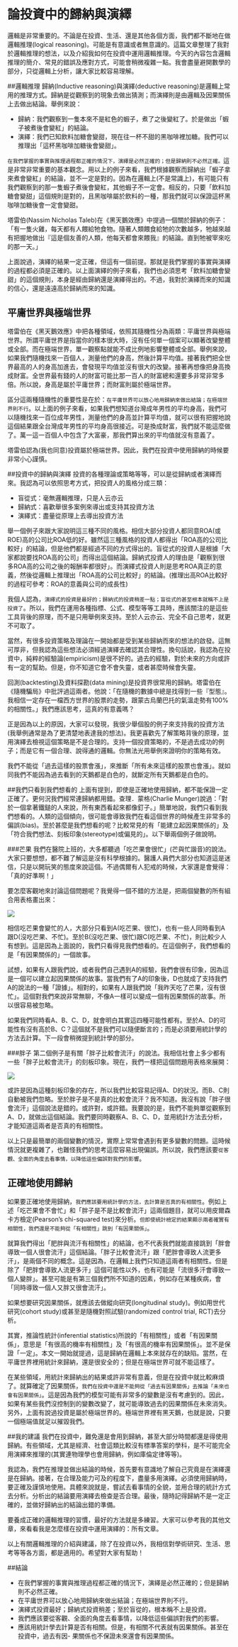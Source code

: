 # 論投資中的歸納與演繹


邏輯是非常重要的。不論是在投資、生活、還是其他各個方面，我們都不斷地在做邏輯推理(logical reasoning)。可能是有意識或者無意識的。這篇文章整理了我對於邏輯推理的想法，以及介紹我如何在投資中運用邏輯推理。今天的內容包含邏輯推理的簡介、常見的錯誤及應對方式，可能會稍微複雜一點。我會盡量避開數學的部分，只從邏輯上分析，讓大家比較容易理解。

##邏輯推理
歸納(Inductive reasoning)與演繹(deductive reasoning)是邏輯上常用的推理方式。歸納是從觀察到的現象去做出猜測；而演繹則是由邏輯及因果關係上去做出結論。舉例來說：

- 歸納：我們觀察到一隻本來不是紅色的蝦子，煮了之後變紅了。於是做出「蝦子被煮後會變紅」的結論。
- 演繹：我們已知飲料加糖會變甜，現在往一杯不甜的黑咖啡裡加糖。我們可以推理出「這杯黑咖啡加糖後會變甜」。


`在我們掌握的事實與推理過程都正確的情況下，演繹是必然正確的；但是歸納則不必然正確。`這是非常非常重要的基本觀念。用以上的例子來看，我們根據觀察而歸納出「蝦子拿來煮會變紅」的結論，並不一定是對的。因為在邏輯上(不是常識上)，有可能只有我們觀察到的那一隻蝦子煮後會變紅，其他蝦子不一定會。相反的，只要「飲料加糖會變甜」這個規則是對的，且黑咖啡屬於飲料的一種，那我們就可以保證這杯黑咖啡加糖後會一定會變甜。


塔雷伯(Nassim Nicholas Taleb)在《黑天鵝效應》中提過一個關於歸納的例子：「有一隻火雞，每天都有人餵給牠食物。隨著人類餵食給牠的次數越多，牠越來越有把握地做出『這是個友善的人類，他每天都會來餵我』的結論。直到牠被宰來吃的那一天。」

上面說過，演繹的結果一定正確，但這有一個前提。那就是我們掌握的事實與演繹的過程都必須是正確的。以上面演繹的例子來看，我們也必須思考「飲料加糖會變甜」的這個規則，本身是經由歸納還是演繹得出的。不過，我對於演繹而來的知識的信心，還是遠遠高於歸納而來的知識。


## 平庸世界與極端世界


塔雷伯在《黑天鵝效應》中把各種領域，依照其隨機性分為兩類：平庸世界與極端世界。所謂平庸世界是指當你的樣本很大時，沒有任何單一個案可以顯著改變整體或全部。而在極端世界，單一觀察點就能不成比例地影響整體或全部。舉例來說，如果我們隨機找來一百個人，測量他們的身高，然後計算平均值。接著我們把全世界最高的人的身高加進去，會發現平均值並沒有很大的改變。接著再想像把身高換成財富。全世界最有錢的人的財富可能比那一百人的財富總和還要多非常非常多倍。所以說，身高是屬於平庸世界；而財富則屬於極端世界。

區分這兩種隨機性的重要性是在於：`在平庸世界可以放心地用歸納來做出結論；在極端世界則不行`。以上面的例子來看，如果我們想知道台灣成年男性的平均身高，我們可以隨機找來一百位成年男性，測量他們的身高並計算平均值，就可以很有把握地說這個結果跟全台灣成年男性的平均身高很接近。可是換成財富，我們就不能這麼做了。萬一這一百個人中包含了大富豪，那我們算出來的平均值就沒有意義了。

塔雷伯認為(我也同意)投資屬於極端世界。因此，我們在投資中使用歸納的時候要非常小心謹慎。


##投資中的歸納與演繹
投資的各種理論或策略等等，可以是從歸納或者演繹而來。我認為可以依照思考方式，把投資人的風格分成三類：

- 盲從式：毫無邏輯推理，只是人云亦云
- 歸納式：喜歡舉很多案例來導出或支持其投資方法
- 演繹式：盡量從原理上去導出投資方法

舉一個例子來跟大家說明這三種不同的風格。相信大部分投資人都同意ROA(或ROE)高的公司比ROA低的好。雖然這三種風格的投資人都得出「ROA高的公司比較好」的結論，但是他們都是經過不同的方式得出的。盲從式的投資人是根據「大家都說要找ROA高的公司」而得出這個結論。歸納式投資人的理由是「觀察到很多ROA高的公司之後的報酬率都很好」。而演繹式投資人則是思考ROA真正的意義，然後從邏輯上推理出「ROA高的公司比較好」的結論。(推理出高ROA比較好的過程可參考：ROA的意義與公司的成長性)

我個人認為，`演繹式的投資是最好的；歸納式的投資稍差一點；盲從式的甚至根本就稱不上是投資了`。所以，我們在運用各種指標、公式、模型等等工具時，應該關注的是這些工具背後的原理，而不是只用舉例來支持。至於人云亦云、完全不自己思考，就更不可取了。

當然，有很多投資策略及理論在一開始都是受到某些歸納而來的想法的啟發。這無可厚非，但我認為這些想法必須經過演繹去確認其合理性。換句話說，我認為在投資中，純粹的經驗論(empiricism)是很不好的。過去的經驗，對於未來的方向或許有一定的幫助。但是，你不知道它會不會失靈，或者甚麼時候會失靈。

回測(backtesting)及資料探勘(data mining)是投資界很常用的歸納。塔雷伯在《隨機騙局》中批評過這兩者。他說：「在隨機的數據中總是找得到一些『型態』。我相信一定存在一檔西方世界的股票的走勢，跟蒙古烏蘭巴托的氣溫走勢有100%的相關性。」我們應該思考，這真的有意義嗎？

正是因為以上的原因，大家可以發現，我很少舉個股的例子來支持我的投資方法(我舉例通常是為了更清楚地表達我的想法)。我更喜歡先了解策略背後的原理，並用演繹去檢視這個策略是不是合理的。支持一個投資策略的，不是過去成功的例子；而是它有一個合理、說得通的邏輯。你無法光用舉例來證明你的策略有效。

我們不能從「過去這樣的股票會漲」，來推斷「所有未來這樣的股票也會漲」。就如同我們不能因為過去看到的天鵝都是白色的，就斷定所有天鵝都是白色的。


##我們只看到我們想看的
上面有提到，即使是正確地使用歸納，都不能保證一定正確了。更何況我們經常連歸納都用錯。查理．蒙格(Charlie Munger)說過：「對於一個拿著鐵鎚的人來說，所有東西看起來都像釘子。」簡單地說，我們只看到我們想看的。人類的這個傾向，很可能會導致我們在看這個世界的時候產生非常多的偏誤(bias)。至於甚麼是我們想看的呢？比較常見的有「能建立起因果關係的」及「符合我們想法、刻板印象(stereotype)或偏見的」。以下舉兩個例子做說明。


###芒果
我們在醫院上班的，大多都聽過「吃芒果會很忙」(芒與忙諧音)的說法。大家只要想想，都不難了解這是沒有科學根據的。醫護人員們大部分也知道這是迷信，只是以開玩笑的態度來說這個。不過偶爾有人犯戒的時候，大家還是會覺得：「真的好準啊！」

要怎麼客觀地來討論這個問題呢？我覺得一個不錯的方法是，把兩個變數的所有組合用表格畫出來：


![](images/e59083e88a92e69e9ce69c83e5bf99.png)


相信吃芒果會變忙的人，大部分只看到A(吃芒果、很忙)，也有一些人同時看到A跟D(沒吃芒果、不忙)。至於B(沒吃芒果、很忙)跟C(吃芒果、不忙)，則比較少人有想到。這是因為上面說的，我們只看得見我們想看的。在這個例子，我們想看的是「有因果關係的」一個故事。

試想，如果有人跟我們說，或者我們自己遇到A的經驗，我們會很有印象，因為這是一個可以建立起因果關係的故事。當我們有了A的印象後，D也就成了支持我們A的說法的一種「證據」。相對的，如果有人跟我們說「我昨天吃了芒果，沒有很忙」。這個對我們來說非常無聊，不像A一樣可以變成一個有因果關係的故事。所以很容易被忽略。

如果我們同時看A、B、C、D，就會明白其實這四種可能性都有。至於A、D的可能性有沒有高於B、C？這個就不是我們可以隨便斷言的；而是必須要用統計學的方法去計算。下一段會稍微提到統計學的部分。

###胖子
第二個例子是有關「胖子比較會流汗」的說法。我相信社會上多少都有一些「胖子比較會流汗」的刻板印象。現在，我們一樣把這個問題用表格來展開：



![](images/e88396e5ad90e5be88e69c83e6b581e6b197.png)


或許是因為這種刻板印象的存在，所以我們比較容易記得A、D的狀況。而B、C則自動被我們忽略。至於胖子是不是真的比較會流汗？我不知道。我沒有說「胖子很會流汗」這個說法是錯的。或許對，或許錯。我要說的是，我們不能夠單從觀察到A、D，就做出這個結論。我們要同時觀察A、B、C、D，並用統計方法去分析，才能知道這兩者是否真的有相關性。

以上只是最簡單的兩個變數的情況，實際上常常會遇到有更多變數的問題。這時候情況就更複雜了，也難怪我們的思考這麼容易出現偏誤。所以說，我們應該要`從客觀、全面的角度去看事情，以降低這些偏誤對我們的影響`。


## 正確地使用歸納

如果要正確地使用歸納，`我們應該要用統計學的方法，去計算是否真的有相關性`。例如上述「吃芒果會不會忙」和「胖子是不是比較會流汗」這兩個題目，就可以用皮爾森卡方檢定(Pearson’s chi-squared test)來分析。`但即使統計檢定的結果顯示兩者確實有相關性，我們還是不能夠從「有相關性」跳到「有因果關係」`。

就算我們得出「肥胖與流汗有相關性」的結論，也不代表我們就能直接跳到「胖會導致一個人很會流汗」這個結論。「胖子比較會流汗」跟「肥胖會導致人流更多汗」，是兩個不同的概念。這是因為，在邏輯上我們只知道這兩者有相關性。但是除了「肥胖會導致人流更多汗」這個可能性以外，也有可能是「流很多汗會導致一個人變胖」。甚至可能是有第三個我們所不知道的因素，例如存在某種疾病，會「同時導致一個人又胖又很會流汗」。

如果想要研究因果關係，就應該去做縱向研究(longitudinal study)。例如用世代研究(cohort study)或甚至是隨機對照試驗(randomized control trial, RCT)去分析。

其實，推論性統計(inferential statistics)所說的「有相關性」或者「有因果關係」，意思是「有很高的機率有相關性」及「有很高的機率有因果關係」。並不是保證「一定」。本文一開始就提過，這是歸納在邏輯上本來就存在的缺陷。當然，在平庸世界裡用統計來歸納，還是很安全的；但是在極端世界可就不能這樣了。


在某些領域，用統計來歸納出的結果或許非常有意義，但是在投資中就比較麻煩了。就算確定了因果關係，`我們在投資中還是不能夠從「過去有因果關係」去推論「未來也會有因果關係」`。這是因為我們的模型可能有非常多的變數是沒有考慮到的。因此，如果有某些我們沒控制到的變數改變了，就可能導致過去的因果關係在未來消失。另外，上面有說過投資是屬於極端世界的。極端世界裡有黑天鵝，也就是說，只要一個極端值就足以摧毀我們。


##我的建議
我們在投資中，難免還是會用到歸納，甚至大部分時間都還是得使用歸納。有些領域，尤其是經濟、社會這類比較沒有標準答案的學科，是不可能完全用演繹來推理的(其實連物理學也會用歸納，例如庫倫定律等等)。

我認為，我們在推理並做出結論的時候，首先要有意識地了解自己究竟是在演繹還是在歸納。接著，在合理及能力可及的程度下，盡量多用演繹。必須使用歸納時，要正確及謹慎地使用。具體來說就是，嘗試去看事情的全貌，並用合理的統計方式去分析。分析出的結論要用演繹去檢查是否合理。最後，隨時記得歸納不是一定正確的，並做好歸納出的結論出錯的準備。

要養成正確的邏輯推理的習慣，最好的方法就是多練習。大家可以參考我的其他文章，來看看我是怎麼樣在投資中運用演繹的：所有文章。

以上有關邏輯推理的介紹與建議，除了在投資以外，我相信對學術研究、生活、思考等等各方面，都是適用的。希望對大家有幫助！

##結論
- 在我們掌握的事實與推理過程都正確的情況下，演繹是必然正確的；但是歸納則不必然正確。
- 在平庸世界可以放心地用歸納來做出結論；在極端世界則不行。
- 演繹式投資最好；歸納式投資稍差；至於盲從的，根本稱不上是投資。
- 我們應該要從客觀、全面的角度去看事情，以降低這些偏誤對我們的影響。
- 應該用統計學去計算是否有相關。但是，有相關不代表就有因果關係。甚至在投資中，過去有因- 果關係也不保證未來還會有因果關係。
